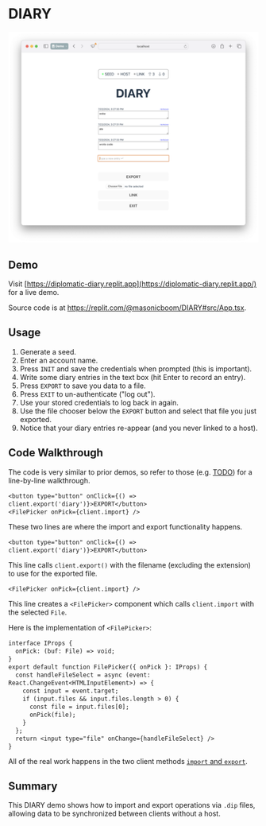 # DIARY

![Screenshot of main UI](./diary-main.png)

## Demo

Visit [https://diplomatic-diary.replit.app](https://diplomatic-diary.replit.app/) for a live demo.

Source code is at https://replit.com/@masonicboom/DIARY#src/App.tsx.

## Usage

1. Generate a seed.
2. Enter an account name.
3. Press `INIT` and save the credentials when prompted (this is important).
4. Write some diary entries in the text box (hit Enter to record an entry).
5. Press `EXPORT` to save you data to a file.
6. Press `EXIT` to un-authenticate ("log out").
7. Use your stored credentials to log back in again.
8. Use the file chooser below the `EXPORT` button and select that file you just exported.
9. Notice that your diary entries re-appear (and you never linked to a host).

## Code Walkthrough

The code is very similar to prior demos, so refer to those (e.g. [TODO](./todo)) for a line-by-line walkthrough.

```tsx
<button type="button" onClick={() => client.export('diary')}>EXPORT</button>
<FilePicker onPick={client.import} />
```

These two lines are where the import and export functionality happens.

```tsx
<button type="button" onClick={() => client.export('diary')}>EXPORT</button>
```

This line calls `client.export()` with the filename (excluding the extension) to use for the exported file.

```tsx
<FilePicker onPick={client.import} />
```

This line creates a `<FilePicker>` component which calls `client.import` with the selected `File`.

Here is the implementation of `<FilePicker>`:

```tsx
interface IProps {
  onPick: (buf: File) => void;
}
export default function FilePicker({ onPick }: IProps) {
  const handleFileSelect = async (event: React.ChangeEvent<HTMLInputElement>) => {
    const input = event.target;
    if (input.files && input.files.length > 0) {
      const file = input.files[0];
      onPick(file);
    }
  };
  return <input type="file" onChange={handleFileSelect} />
}
```

All of the real work happens in the two client methods [`import` and `export`](../api/client#import-export).

## Summary

This DIARY demo shows how to import and export operations via `.dip` files, allowing data to be synchronized between clients without a host.
